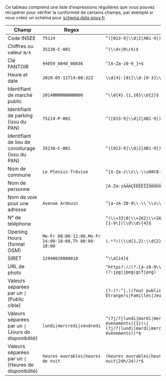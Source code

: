 Ce tableau comprend une liste d'expressions régulières que vous pouvez récupérer pour vérifier la conformité de certains champs, par exemple si vous créez un schéma pour [schema.data.gouv.fr](schema.data.gouv.fr)

| Champ | Regex | Exemple |
| -- | -- | -- |
| Code INSEE | `75114` | `^([013-9]\\d\|2[AB1-9])\\d{3}$` | 
| Chiffres ou valeur `N/A` | `35238-C-001` | `^(\\d+\|N\/A)$` |
| Clé FANTOIR | `94059_0040_00036` | `^[A-Za-z0-9_]+$` |
| Heure et date | `2020-05-11T14:08:32Z` | `\\d{4}-[01]\\d-[0-3]\\d([+-][0-2]\\d:[0-5]\\dZ?)?$` |
| Identifiant de marché public | `2014NNNNNNNNNN00` | `^\\d{4}.{1,10}\\d{2}$`|
| Identifiant de parking (issu du PAN) | `75114-P-001` | `^([013-9]\\d\|2[AB1-9])\\d{3}-P-\\d{3}$` | 
| Identifiant de lieu de covoiturage (issu du PAN) | `35238-C-001` | `^([013-9]\\d\|2[AB1-9])\\d{3}-C-\\d{3}$` |
| Nom de commune | `Le Plessis-Trévise` | `^[A-Za-z\\s\\-\\u00C0-\\u00FF]+$` |
| Nom de personne | |`[A-Za-zÀÂÄÇÉÈÊËÎÏÔÖÙÛÜŸàâäçéèêëîïôöùûüÿÆŒæœ \\-']*` |
| Nom de voie pour une adresse | `Avenue Ardouin` | `^[a-zA-Z0-9\\-\\'\\s\\d\\u00C0-\\u00FF]+$` |
| N° de téléphone |  | `^(\\+33\|0\|\\+262\|\\+269\|\\+508\|\\+590\|\\+594\|\\+596\|\\+681\|\\+687\|\\+689)\[1-9\](\\d\\d){4}$`|
| Opening Hours (format OSM) | `Mo-Fr 08:00-12:00,Mo-Fr 14:00-18:00,Th 08:00-18:00` | `(.*?)((\\d{1,2}:\\d{2})-(\\d{1,2}:\\d{2})\|24/7)` |
| SIRET | `22940028800010` |`^\\d{14}$` | 
| URL de photo |  | `^https?://(?:[a-z0-9\\-]+\\.)+[a-z]{2,6}(?:/[^/#?]+)+\\.(?:jpg\|jpeg\|gif\|png)`|
| Valeurs séparées par un `\|` (Public cible) |  | `(?:(?:^\|,)(Tout public\|Allocataires\|Demandeurs d'emploi\|Étrangers\|Familles\|Jeunes\|Personnes en situation de handicap\|Séniors))+$`|
| Valeurs séparées par un `\|` (Jours de disponibilité) | `lundi\|mercredi\|vendredi` | `^(7j/7\|lundi\|mardi\|mercredi\|jeudi\|vendredi\|samedi\|dimanche\|jours fériés\|événements){1}(\\|(7j/7\|lundi\|mardi\|mercredi\|jeudi\|vendredi\|samedi\|dimanche\|jours fériés\|événements))*$`|
| Valeurs séparées par un `\|` (Heures de disponibilité) | `heures ouvrables\|heures de nuit` | `(heures ouvrables\|heures de nuit\|24h/24){1}(\\|(heures ouvrables\|heures de nuit\|24h/24))*$`|

<!--
| UUID | | `"^\\d{14}\\d{4}.{1,10}\\d{2}$"`|
-->
